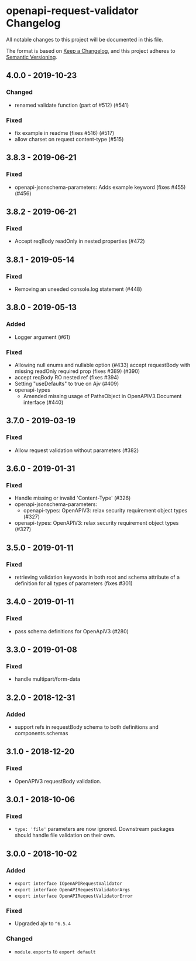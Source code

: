 # openapi-request-validator Changelog
All notable changes to this project will be documented in this file.

The format is based on [Keep a Changelog](https://keepachangelog.com/en/1.0.0/),
and this project adheres to [Semantic Versioning](https://semver.org/spec/v2.0.0.html).

## 4.0.0 - 2019-10-23
### Changed
- renamed validate function (part of #512) (#541)

### Fixed
- fix example in readme (fixes #516) (#517)
- allow charset on request content-type (#515)

## 3.8.3 - 2019-06-21
### Fixed
- openapi-jsonschema-parameters: Adds example keyword (fixes #455) (#456)

## 3.8.2 - 2019-06-21
### Fixed
- Accept reqBody readOnly in nested properties (#472)

## 3.8.1 - 2019-05-14
### Fixed
- Removing an uneeded console.log statement (#448)

## 3.8.0 - 2019-05-13
### Added
- Logger argument (#61)

### Fixed
- Allowing null enums and nullable option (#433)
accept requestBody with missing readOnly required prop (fixes #389) (#390)
- accept reqBody RO nested ref (fixes #394)
- Setting "useDefaults" to true on Ajv (#409)
- openapi-types
  - Amended missing usage of PathsObject in OpenAPIV3.Document interface (#440)

## 3.7.0 - 2019-03-19
### Fixed
- Allow request validation without parameters (#382)

## 3.6.0 - 2019-01-31
### Fixed
- Handle missing or invalid 'Content-Type' (#326)
- openapi-jsonschema-parameters:
  - openapi-types: OpenAPIV3: relax security requirement object types (#327)
- openapi-types: OpenAPIV3: relax security requirement object types (#327)

## 3.5.0 - 2019-01-11
### Fixed
- retrieving validation keywords in both root and schema attribute of a definition for all types of parameters (fixes #301)

## 3.4.0 - 2019-01-11
### Fixed
- pass schema definitions for OpenApiV3 (#280)

## 3.3.0 - 2019-01-08
### Fixed
- handle multipart/form-data

## 3.2.0 - 2018-12-31
### Added
- support refs in requestBody schema to both definitions and components.schemas

## 3.1.0 - 2018-12-20
### Fixed
- OpenAPIV3 requestBody validation.

## 3.0.1 - 2018-10-06
### Fixed
- `type: 'file'` parameters are now ignored.  Downstream packages should handle
  file validation on their own.

## 3.0.0 - 2018-10-02
### Added
- `export interface IOpenAPIRequestValidator`
- `export interface OpenAPIRequestValidatorArgs`
- `export interface OpenAPIRequestValidatorError`

### Fixed
- Upgraded ajv to `^6.5.4`

### Changed
- `module.exports` to `export default`
